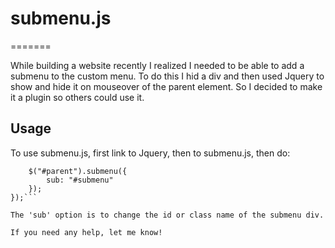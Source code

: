 # submenu.js
=======

While building a website recently I realized I needed to be able
to add a submenu to the custom menu. To do this I hid a div and
then used Jquery to show and hide it on mouseover of the parent
element. So I decided to make it a plugin so others could use it.

## Usage

To use submenu.js, first link to Jquery, then to submenu.js, then
do:

```(function() {
    $("#parent").submenu({
        sub: "#submenu"
    });
});```

The 'sub' option is to change the id or class name of the submenu div.

If you need any help, let me know!